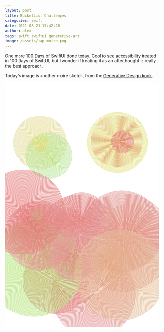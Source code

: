 ```yaml
---
layout: post
title: BucketList Challenges
categories: swift
date: 2021-08-21 17:42:20
author: alex
tags: swift swiftui generative-art
image: /assets/tap_moire.png
---
```


One more [100 Days of SwiftUI](https://www.hackingwithswift.com/100/swiftui) done today. Cool to see accessibility treated in 100 Days of SwiftUI, but I wonder if treating it as an afterthought is really the best approach.

Today's image is another moire sketch, from the [Generative Design book](http://www.generative-gestaltung.de/2/).

![Tap Moire](/assets/tap_moire.png)
